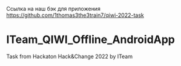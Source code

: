 Ссылка на наш бэк для приложения https://github.com/1thomas3the3train7/qiwi-2022-task

# ITeam_QIWI_Offline_AndroidApp
Task from Hackaton Hack&amp;Change 2022 by ITeam
